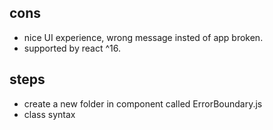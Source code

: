 ## cons
- nice UI experience, wrong message insted of app broken.
- supported by react ^16.

## steps

- create a new folder in component called ErrorBoundary.js
- class syntax
